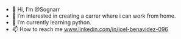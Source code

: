 - 👋 Hi, I’m @Sognarr
- 👀 I’m interested in creating a carrer where i can work from home.
- 🌱 I’m currently learning python.
- 📫 How to reach me www.linkedin.com/in/joel-benavidez-096
